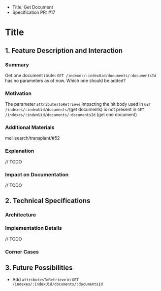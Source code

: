 - Title: Get Document
- Specification PR: #17

# Title

## 1. Feature Description and Interaction

### Summary

Get one document route: `GET /indexes/:indexUid/documents/:documentsId` has no parameters as of now. Which one should be added?

### Motivation

The parameter `attributesToRetrieve` impacting the hit body used in `GET /indexes/:indexUid/documents/`(get documents) is not present in `GET /indexes/:indexUid/documents/:documentsId` (get one document)

### Additional Materials

meilisearch/transplant/#52

### Explanation

// TODO

### Impact on Documentation

// TODO

## 2. Technical Specifications

### Architecture
### Implementation Details
// TODO
### Corner Cases

## 3. Future Possibilities

- Add `attributesToRetrieve` in  `GET /indexes/:indexUid/documents/:documentsId`